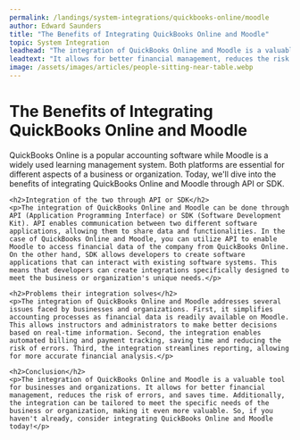 ```yaml
---
permalink: /landings/system-integrations/quickbooks-online/moodle
author: Edward Saunders
title: "The Benefits of Integrating QuickBooks Online and Moodle"
topic: System Integration
leadhead: "The integration of QuickBooks Online and Moodle is a valuable tool for businesses and organizations"
leadtext: "It allows for better financial management, reduces the risk of errors, and saves time. Additionally, the integration can be tailored to meet the specific needs of the business or organization, making it even more valuable. So, if you haven't already, consider integrating QuickBooks Online and Moodle today!"
image: /assets/images/articles/people-sitting-near-table.webp
---
```

<div class="arttext">	<h1>The Benefits of Integrating QuickBooks Online and Moodle</h1>
	<p>QuickBooks Online is a popular accounting software while Moodle is a widely used learning management system. Both platforms are essential for different aspects of a business or organization. Today, we'll dive into the benefits of integrating QuickBooks Online and Moodle through API or SDK.</p>

	<h2>Integration of the two through API or SDK</h2>
	<p>The integration of QuickBooks Online and Moodle can be done through API (Application Programming Interface) or SDK (Software Development Kit). API enables communication between two different software applications, allowing them to share data and functionalities. In the case of QuickBooks Online and Moodle, you can utilize API to enable Moodle to access financial data of the company from QuickBooks Online. On the other hand, SDK allows developers to create software applications that can interact with existing software systems. This means that developers can create integrations specifically designed to meet the business or organization's unique needs.</p>

	<h2>Problems their integration solves</h2>
	<p>The integration of QuickBooks Online and Moodle addresses several issues faced by businesses and organizations. First, it simplifies accounting processes as financial data is readily available on Moodle. This allows instructors and administrators to make better decisions based on real-time information. Second, the integration enables automated billing and payment tracking, saving time and reducing the risk of errors. Third, the integration streamlines reporting, allowing for more accurate financial analysis.</p>

	<h2>Conclusion</h2>
	<p>The integration of QuickBooks Online and Moodle is a valuable tool for businesses and organizations. It allows for better financial management, reduces the risk of errors, and saves time. Additionally, the integration can be tailored to meet the specific needs of the business or organization, making it even more valuable. So, if you haven't already, consider integrating QuickBooks Online and Moodle today!</p>

</div>